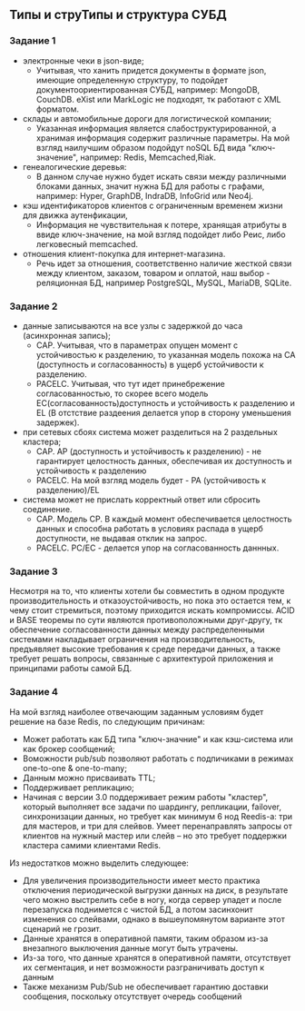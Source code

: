 ## Типы и струТипы и структура СУБД

### Задание 1

* электронные чеки в json-виде;
  * Учитывая, что ханить придется документы в формате json, имеющие определенную структуру,
то подойдет документоориентированная СУБД, например: MongoDB, CouchDB. eXist или MarkLogic не подходят, тк работают с XML форматом.
* склады и автомобильные дороги для логистической компании;
  * Указанная информация является слабоструктурированной, а хранимая информация содержит различные параметры. На мой взгляд
наилучшим образом подойдут noSQL БД вида "ключ-значение", например: Redis, Memcached,Riak.
* генеалогические деревья:
  * В данном случае нужно будет искать связи между различными блоками данных, значит нужна БД для работы с графами, например: 
Hyper, GraphDB, IndraDB, InfoGrid или Neo4j.
* кэш идентификаторов клиентов с ограниченным временем жизни для движка аутенфикации,
  * Информация не чувствительная к потере, хранящая атрибуты в ввиде ключ-значение, на мой взгляд подойдет либо Реис, либо легковесный memcached.
* отношения клиент-покупка для интернет-магазина.
  * Речь идет за отношения, соответственно наличие жесткой связи между клиентом, заказом, товаром и оплатой, наш выбор - реляционная БД,
например PostgreSQL, MySQL, MariaDB, SQLite.

### Задание 2


* данные записываются на все узлы с задержкой до часа (асинхронная запись);
  * САР. Учитывая, что в параметрах опущен момент с устойчивостью к разделению, то указанная модель похожа на
СА (доступность и согласованность) в ущерб устойчивости к разделению.
  * PACELC. Учитывая, что тут идет принебрежение согласованностью, то скорее всего модель  ЕС(согласованность)доступность и устойчивость к разделению
  и EL (В отстствие раздеения делается упор в сторону уменьшения задержек).
* при сетевых сбоях система может разделиться на 2 раздельных кластера;
  * САР. АР (доступность и устойчивость к разделению) - не гарантирует целостность данных, обеспечивая их доступность и устойчивость к разделению
  * PACELC. На мой взгляд модель будет - РА (устойчивость к разделению)/EL
* система может не прислать корректный ответ или сбросить соединение.
  * САР. Модель СР. В каждый момент обеспечивается целостность данных и способна работать в условиях распада в ущерб доступности, не выдавая отклик на запрос.
  * PACELC. РС/ЕС - делается упор на согласованность даннных.


### Задание 3

Несмотря на то, что клиенты хотели бы совместить в одном продукте производительность и отказоустойчивость, но
пока это остается тем, к чему стоит стремиться, поэтому приходится искать компромиссы. ACID и BASE теоремы по сути являются
противоположными друг-другу, тк обеспечение согласованности данных между распределенными системами
накладывает ограничения на производительность, предъявляет высокие требования к среде передачи данных, а также требует
решать вопросы, связанные с архитектурой приложения и принципами работы самой БД.

### Задание 4

На мой взгляд наиболее отвечающим заданным условиям будет решение на базе Redis, по следующим причинам:
* Может работать как БД типа "ключ-значние" и как кэш-система или как брокер сообщений;
* Воможности pub/sub позволяют работать с подпичиками в режимах one-to-one & one-to-many;
* Данным можно присваивать TTL;
* Поддерживает репликацию;
* Начиная с версии 3.0 поддерживает режим работы "кластер", который выполняет все задачи по шардингу, репликации, failover, синхронизации данных, но
требует как минимум 6 нод Reedis-а: три для мастеров, и три для слейвов. Умеет перенаправлять запросы от клиентов на нужный мастер или слейв – но это требует поддержки кластера самими клиентами Redis.

Из недостатков можно выделить следующее:

* Для увеличения производительности имеет место практика отключения периодической выгрузки данных на диск, в результате чего можно выстрелить себе в ногу,
когда сервер упадет и после перезапуска поднимется с чистой БД, а потом засинхонит изменения со слейвами, однако в вышеупомянутом варианте этот сценарий не грозит.
* Данные хранятся в оперативной памяти, таким образом из-за внезапного выключения данные могут быть утрачены.
* Из-за того, что данные хранятся в оперативной памяти, отсутствует их сегментация, и нет возможности разграничивать доступ к данным
* Также механизм Pub/Sub не обеспечивает гарантию доставки сообщения, поскольку отсутствует очередь сообщений